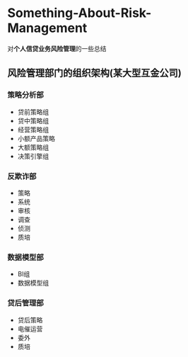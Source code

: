 # Something-About-Risk-Management
对**个人信贷业务风险管理**的一些总结

## 风险管理部门的组织架构(某大型互金公司)
### 策略分析部
- 贷前策略组
- 贷中策略组
- 经营策略组
- 小额产品策略
- 大额策略组
- 决策引擎组
### 反欺诈部
- 策略
- 系统
- 审核
- 调查
- 侦测
- 质培
### 数据模型部
- BI组
- 数据模型组
### 贷后管理部
- 贷后策略
- 电催运营
- 委外
- 质培

